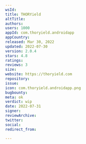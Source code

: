 ```yaml
---
wsId: 
title: THORYield
altTitle: 
authors: 
users: 1000
appId: com.thoryield.androidapp
appCountry: 
released: Mar 30, 2022
updated: 2022-07-30
version: 2.0.4
stars: 4.8
ratings: 
reviews: 3
size: 
website: https://thoryield.com
repository: 
issue: 
icon: com.thoryield.androidapp.png
bugbounty: 
meta: ok
verdict: wip
date: 2022-07-31
signer: 
reviewArchive: 
twitter: 
social: 
redirect_from: 

---
```


